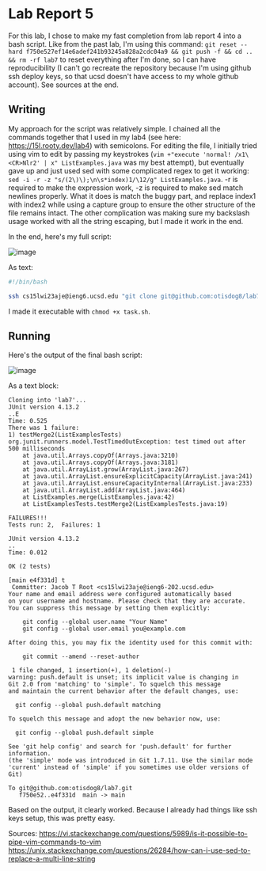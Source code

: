 # Lab Report 5

For this lab, I chose to make my fast completion from lab report 4 into a bash script. Like from the past lab, I'm using this command: `git reset --hard f750e527ef14e6adef241b93245a828a2cdc04a9 && git push -f && cd .. && rm -rf lab7` to reset everything after I'm done, so I can have reproducibility (I can't go recreate the repository because I'm using github ssh deploy keys, so that ucsd doesn't have access to my whole github account). See sources at the end.

## Writing

My approach for the script was relatively simple. I chained all the commands together that I used in my lab4 (see here: https://15l.rooty.dev/lab4) with semicolons. For editing the file, I initially tried using vim to edit by passing my keystrokes (`vim +"execute 'normal! /x1\<CR>Nlr2' | x" ListExamples.java` was my best attempt), but eventually gave up and just used sed with some complicated regex to get it working: `sed -i -r -z "s/(2\)\);\n\s*index)1/\12/g" ListExamples.java`. -r is required to make the expression work, -z is required to make sed match newlines properly. What it does is match the buggy part, and replace index1 with index2 while using a capture group to ensure the other structure of the file remains intact. The other complication was making sure my backslash usage worked with all the string escaping, but I made it work in the end.

In the end, here's my full script:

![image](https://user-images.githubusercontent.com/37094599/223883077-226b6e9b-97c5-493d-850b-062068d49516.png)

As text:

```bash
#!/bin/bash

ssh cs15lwi23aje@ieng6.ucsd.edu "git clone git@github.com:otisdog8/lab7.git ; cd lab7 ; javac -cp .:lib/hamcrest-core-1.3.jar:lib/junit-4.13.2.jar *.java ; java -cp .:lib/hamcrest-core-1.3.jar:lib/junit-4.13.2.jar org.junit.runner.JUnitCore ListExamplesTests ; sed -i -r -z \"s/(2\)\);\n\s*index)1/\12/g\" ListExamples.java ; javac -cp .:lib/hamcrest-core-1.3.jar:lib/junit-4.13.2.jar *.java ; java -cp .:lib/hamcrest-core-1.3.jar:lib/junit-4.13.2.jar org.junit.runner.JUnitCore ListExamplesTests ; git add ListExamples.java ; git commit -m t ; git push"
```

I made it executable with `chmod +x task.sh`.

## Running

Here's the output of the final bash script:

![image](https://user-images.githubusercontent.com/37094599/223882404-b67de188-10d3-441a-8bd2-5ef4f180f296.png)

As a text block:

```
Cloning into 'lab7'...
JUnit version 4.13.2
..E
Time: 0.525
There was 1 failure:
1) testMerge2(ListExamplesTests)
org.junit.runners.model.TestTimedOutException: test timed out after 500 milliseconds
	at java.util.Arrays.copyOf(Arrays.java:3210)
	at java.util.Arrays.copyOf(Arrays.java:3181)
	at java.util.ArrayList.grow(ArrayList.java:267)
	at java.util.ArrayList.ensureExplicitCapacity(ArrayList.java:241)
	at java.util.ArrayList.ensureCapacityInternal(ArrayList.java:233)
	at java.util.ArrayList.add(ArrayList.java:464)
	at ListExamples.merge(ListExamples.java:42)
	at ListExamplesTests.testMerge2(ListExamplesTests.java:19)

FAILURES!!!
Tests run: 2,  Failures: 1

JUnit version 4.13.2
..
Time: 0.012

OK (2 tests)

[main e4f331d] t
 Committer: Jacob T Root <cs15lwi23aje@ieng6-202.ucsd.edu>
Your name and email address were configured automatically based
on your username and hostname. Please check that they are accurate.
You can suppress this message by setting them explicitly:

    git config --global user.name "Your Name"
    git config --global user.email you@example.com

After doing this, you may fix the identity used for this commit with:

    git commit --amend --reset-author

 1 file changed, 1 insertion(+), 1 deletion(-)
warning: push.default is unset; its implicit value is changing in
Git 2.0 from 'matching' to 'simple'. To squelch this message
and maintain the current behavior after the default changes, use:

  git config --global push.default matching

To squelch this message and adopt the new behavior now, use:

  git config --global push.default simple

See 'git help config' and search for 'push.default' for further information.
(the 'simple' mode was introduced in Git 1.7.11. Use the similar mode
'current' instead of 'simple' if you sometimes use older versions of Git)

To git@github.com:otisdog8/lab7.git
   f750e52..e4f331d  main -> main
```

Based on the output, it clearly worked. Because I already had things like ssh keys setup, this was pretty easy.

Sources:
https://vi.stackexchange.com/questions/5989/is-it-possible-to-pipe-vim-commands-to-vim
https://unix.stackexchange.com/questions/26284/how-can-i-use-sed-to-replace-a-multi-line-string
